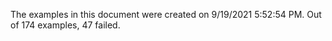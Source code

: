 
The examples in this document were created on 9/19/2021 5:52:54 PM. 
Out of 174 examples,
47 failed.

